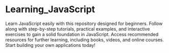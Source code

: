 # Learning_JavaScript
Learn JavaScript easily with this repository designed for beginners. Follow along with step-by-step tutorials, practical examples, and interactive exercises to gain a solid foundation in JavaScript. Access recommended resources for further learning, including books, videos, and online courses. Start building your own applications today!
